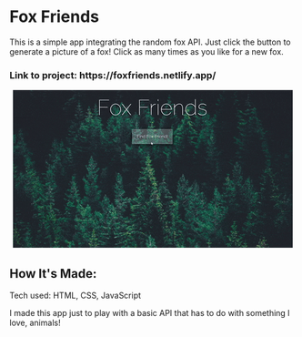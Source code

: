 <h1>Fox Friends</h1>
<p>This is a simple app integrating the random fox API.  Just click the button to generate a picture of a fox!  Click as many times as you like for a new fox.</p>

<h3>Link to project: https://foxfriends.netlify.app/</h3>

<p align="center">
<img src="https://github.com/swionTech/foxfriends/blob/main/images/foxfriends.gif?raw=true" alt="image of Fox Friends app">
</p>

<h2>How It's Made:</h2>
<span>Tech used: HTML, CSS, JavaScript</span>

<p>I made this app just to play with a basic API that has to do with something I love, animals!</p>
